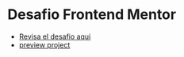 # Desafio Frontend Mentor
- [Revisa el desafio aqui](https://www.frontendmentor.io/challenges/ecommerce-product-page-UPsZ9MJp6)
- [preview project]()